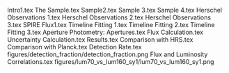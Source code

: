 Intro1.tex
The Sample.tex
Sample2.tex
Sample 3.tex
Sample 4.tex
Herschel Observations 1.tex
Herschel Observations 2.tex
Herschel Observations 3.tex
SPIRE Flux1.tex
Timeline Fitting 1.tex
Timeline Fitting 2.tex
Timeline Fitting 3.tex
Aperture Photometry: Apertures.tex
Flux Calculation.tex
Uncertainty Calculation.tex
Results.tex
Comparison with HRS.tex
Comparison with Planck.tex
Detection Rate.tex
figures/detection_fraction/detection_fraction.png
Flux and Luminosity Correlations.tex
figures/lum70_vs_lum160_sy1/lum70_vs_lum160_sy1.png
